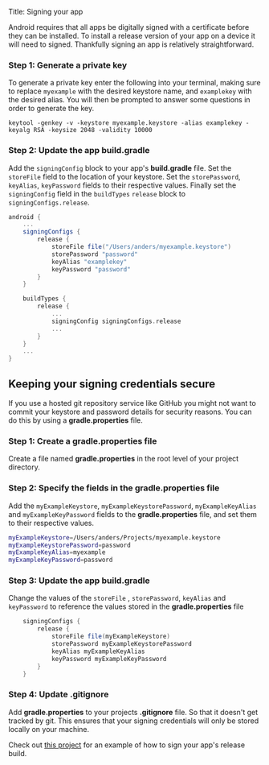 Title: Signing your app

Android requires that all apps be digitally signed with a certificate before they can be installed. To install a release version of your app on a device it will need to signed. Thankfully signing an app is relatively straightforward.

<!--more-->

### Step 1: Generate a private key
To generate a private key enter the following into your terminal, making sure to replace `myexample` with the
desired keystore name, and `examplekey` with the desired alias. You will then be prompted to answer some questions
in order to generate the key.

`keytool -genkey -v -keystore myexample.keystore -alias examplekey -keyalg RSA -keysize 2048 -validity 10000`

### Step 2: Update the app build.gradle

Add the `signingConfig` block to your app's **build.gradle** file. Set the `storeFile` field to the location of your keystore. Set the `storePassword`, `keyAlias`, `keyPassword` fields to their respective values. Finally set the `signingConfig` field in the `buildTypes` `release` block to `signingConfigs.release`.

```groovy
android {
    ...
    signingConfigs {
        release {
            storeFile file("/Users/anders/myexample.keystore")
            storePassword "password"
            keyAlias "examplekey"
            keyPassword "password"
        }
    }

    buildTypes {
        release {
            ...
            signingConfig signingConfigs.release
            ...
        }
    }
    ...
}
```

## Keeping your signing credentials secure
If you use a hosted git repository service like GitHub you might not want to commit your keystore and password details for security reasons. You can do this by using a **gradle.properties** file.

### Step 1: Create a gradle.properties file
Create a file named **gradle.properties** in the root level of your project directory.

### Step 2: Specify the fields in the gradle.properties file
Add the `myExampleKeystore`, `myExampleKeystorePassword`,  `myExampleKeyAlias` and `myExampleKeyPassword` fields to the **gradle.properties** file, and set them to their respective values.
```bash
myExampleKeystore=/Users/anders/Projects/myexample.keystore
myExampleKeystorePassword=password
myExampleKeyAlias=myexample
myExampleKeyPassword=password
```

### Step 3: Update the app build.gradle
Change the values of the `storeFile` , `storePassword`, `keyAlias` and `keyPassword` to reference the values stored in the **gradle.properties** file

```groovy
    signingConfigs {
        release {
            storeFile file(myExampleKeystore)
            storePassword myExampleKeystorePassword
            keyAlias myExampleKeyAlias
            keyPassword myExampleKeyPassword
        }
    }
```

### Step 4: Update .gitignore
Add  **gradle.properties** to your projects **.gitignore** file. So that it doesn't get tracked by git. This ensures that your signing credentials will only be stored locally on your machine.

Check out [this project](https://github.com/andersmurphy/demo-app/commit/531597724d68cf27d6e9fdd2e88f54fe4082c841) for an example of how to sign your app's release build.
